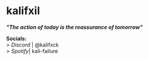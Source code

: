 # <b>kalifxil</b>
<b><i>"The action of today is the reassurance of tomorrow"</i></b>
<!-- Socials-->


<b>Socials:</b><br>
<i>> Discord</i> | @kalifxck<br>
<i>> Spotify</i>| kali-failure<br>

